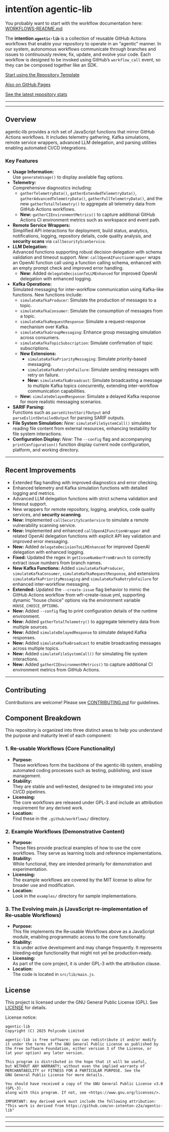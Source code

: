 # intentïon agentic-lib

You probably want to start with the workflow documentation here: [WORKFLOWS-README.md](https://github.com/xn-intenton-z2a/agentic-lib/blob/main/WORKFLOWS-README.md)

The **intentïon `agentic-lib`** is a collection of reusable GitHub Actions workflows that enable your
repository to operate in an “agentic” manner. In our system, autonomous workflows communicate through branches and
issues to continuously review, fix, update, and evolve your code. Each workflow is designed to be invoked using
GitHub’s `workflow_call` event, so they can be composed together like an SDK.

[Start using the Repository Template](https://github.com/xn-intenton-z2a/repository0)

[Also on GitHub Pages](https://xn-intenton-z2a.github.io/agentic-lib/index.html)

[See the latest repository stats](https://xn-intenton-z2a.github.io/agentic-lib/latest.html)

---
---

## Overview

agentic‑lib provides a rich set of JavaScript functions that mirror GitHub Actions workflows. It includes telemetry gathering, Kafka simulations, remote service wrappers, advanced LLM delegation, and parsing utilities enabling automated CI/CD integrations.

### Key Features

- **Usage Information:**  
  Use `generateUsage()` to display available flag options.
- **Telemetry:**  
  Comprehensive diagnostics including:
  - `gatherTelemetryData()`, `gatherExtendedTelemetryData()`, `gatherAdvancedTelemetryData()`, `gatherFullTelemetryData()`, and the new `gatherTotalTelemetry()` to aggregate all telemetry data from GitHub Actions workflows.
  - **New:** `gatherCIEnvironmentMetrics()` to capture additional GitHub Actions CI environment metrics such as workspace and event path.
- **Remote Service Wrappers:**  
  Simplified API interactions for deployment, build status, analytics, notifications, logging, repository details, code quality analysis, and **security scans** via `callSecurityScanService`.
- **LLM Delegation:**  
  Advanced functions supporting robust decision delegation with schema validation and timeout support. *New:* `callOpenAIFunctionWrapper` wraps an OpenAI function call using a function calling schema, enhanced with an empty prompt check and improved error handling.
  - **New:** Added `delegateDecisionToLLMEnhanced` for improved OpenAI delegation with enhanced logging.
- **Kafka Operations:**  
  Simulated messaging for inter-workflow communication using Kafka-like functions. New functions include:
  - `simulateKafkaProducer`: Simulate the production of messages to a topic.
  - `simulateKafkaConsumer`: Simulate the consumption of messages from a topic.
  - `simulateKafkaRequestResponse`: Simulate a request-response mechanism over Kafka.
  - `simulateKafkaGroupMessaging`: Enhance group messaging simulation across consumers.
  - `simulateKafkaTopicSubscription`: Simulate confirmation of topic subscriptions.
  - **New Extensions:**
    - `simulateKafkaPriorityMessaging`: Simulate priority-based messaging.
    - `simulateKafkaRetryOnFailure`: Simulate sending messages with retry on failure.
    - **New:** `simulateKafkaBroadcast`: Simulate broadcasting a message to multiple Kafka topics concurrently, extending inter-workflow communication capabilities.
  - **New:** `simulateDelayedResponse`: Simulate a delayed Kafka response for more realistic messaging scenarios.
- **SARIF Parsing:**  
  Functions such as `parseVitestSarifOutput` and `parseEslintDetailedOutput` for parsing SARIF outputs.
- **File System Simulation:**
  *New:* `simulateFileSystemCall()` simulates reading file content from external resources, enhancing testability for file system interactions.
- **Configuration Display:**
  *New:* The `--config` flag and accompanying `printConfiguration()` function display current node configuration, platform, and working directory.

---

## Recent Improvements

- Extended flag handling with improved diagnostics and error checking.
- Enhanced telemetry and Kafka simulation functions with detailed logging and metrics.
- Advanced LLM delegation functions with strict schema validation and timeout support.
- New wrappers for remote repository, logging, analytics, code quality services, and **security scanning**.
- **New:** Implemented `callSecurityScanService` to simulate a remote vulnerability scanning service.
- **New:** Implemented and enhanced `callOpenAIFunctionWrapper` and related OpenAI delegation functions with explicit API key validation and improved error messaging.
- **New:** Added `delegateDecisionToLLMEnhanced` for improved OpenAI delegation with enhanced logging.
- **Fixed:** Updated the regex in `getIssueNumberFromBranch` to correctly extract issue numbers from branch names.
- **New Kafka Functions:** Added `simulateKafkaProducer`, `simulateKafkaConsumer`, `simulateKafkaRequestResponse`, and extensions `simulateKafkaPriorityMessaging` and `simulateKafkaRetryOnFailure` for enhanced inter-workflow messaging.
- **Extended:** Updated the `--create-issue` flag behavior to mimic the GitHub Actions workflow from wfr-create-issue.yml, supporting dynamic "house choice" options via the environment variable `HOUSE_CHOICE_OPTIONS`.
- **New:** Added `--config` flag to print configuration details of the runtime environment.
- **New:** Added `gatherTotalTelemetry()` to aggregate telemetry data from multiple sources.
- **New:** Added `simulateDelayedResponse` to simulate delayed Kafka responses.
- **New:** Added `simulateKafkaBroadcast` to enable broadcasting messages across multiple topics.
- **New:** Added `simulateFileSystemCall()` for simulating file system interactions.
- **New:** Added `gatherCIEnvironmentMetrics()` to capture additional CI environment metrics from GitHub Actions.

---

## Contributing

Contributions are welcome! Please see [CONTRIBUTING.md](CONTRIBUTING.md) for guidelines.

## Component Breakdown

This repository is organized into three distinct areas to help you understand the purpose and maturity level of each component:

### 1. Re‑usable Workflows (Core Functionality)
- **Purpose:**  
  These workflows form the backbone of the agentic‑lib system, enabling automated coding processes such as testing, publishing, and issue management.
- **Stability:**  
  They are stable and well‑tested, designed to be integrated into your CI/CD pipelines.
- **Licensing:**  
  The core workflows are released under GPL‑3 and include an attribution requirement for any derived work.
- **Location:**  
  Find these in the `.github/workflows/` directory.

### 2. Example Workflows (Demonstrative Content)
- **Purpose:**  
  These files provide practical examples of how to use the core workflows. They serve as learning tools and reference implementations.
- **Stability:**  
  While functional, they are intended primarily for demonstration and experimentation.
- **Licensing:**  
  The example workflows are covered by the MIT license to allow for broader use and modification.
- **Location:**  
  Look in the `examples/` directory for sample implementations.

### 3. The Evolving main.js (JavaScript re-implementation of Re‑usable Workflows)
- **Purpose:**  
  This file implements the Re‑usable Workflows above as a JavaScript module, enabling programmatic access to the core functionality.
- **Stability:**  
  It is under active development and may change frequently. It represents bleeding‑edge functionality that might not yet be production‑ready.
- **Licensing:**  
  As part of the core project, it is under GPL‑3 with the attribution clause.
- **Location:**  
  The code is located in `src/lib/main.js`.

## License

This project is licensed under the GNU General Public License (GPL). See [LICENSE](LICENSE) for details.

License notice:
```
agentic-lib
Copyright (C) 2025 Polycode Limited

agentic-lib is free software: you can redistribute it and/or modify
it under the terms of the GNU General Public License as published by
the Free Software Foundation, either version 3 of the License, or
(at your option) any later version.

This program is distributed in the hope that it will be useful,
but WITHOUT ANY WARRANTY; without even the implied warranty of
MERCHANTABILITY or FITNESS FOR A PARTICULAR PURPOSE. See the
GNU General Public License for more details.

You should have received a copy of the GNU General Public License v3.0 (GPL‑3).
along with this program. If not, see <https://www.gnu.org/licenses/>.

IMPORTANT: Any derived work must include the following attribution:
"This work is derived from https://github.com/xn-intenton-z2a/agentic-lib"
```

---
---
---